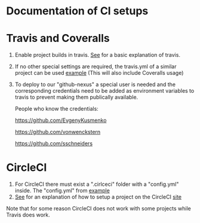 # Documentation of CI setups

# Travis and Coveralls
1. Enable project builds in travis. [See](https://docs.travis-ci.com/user/getting-started/) for a basic explanation of travis.
2. If no other special settings are required, the travis.yml of a similar project can be used [example](https://github.com/EmbeddedMontiArc/EMAM2Cpp/blob/master/.travis.yml)
   (This will also include Coveralls usage)
3. To deploy to our "github-nexus" a special user is needed and the corresponding credentials need to be added 
   as environment variables to travis to prevent making them publically available.
   
   People who know the credentials:
   
   https://github.com/EvgenyKusmenko
   
   https://github.com/vonwenckstern
   
   https://github.com/sschneiders
   
# CircleCI
1. For CircleCI there must exist a ".cirlceci" folder with a "config.yml" inside.
   The "config.yml" from [example](https://github.com/EmbeddedMontiArc/EMAM2Cpp/blob/master/.circleci/config.yml) 
2. [See](https://circleci.com/docs/enterprise/quick-start/) for an explanation of how to setup a project on the CircleCI [site](https://circleci.com/)

Note that for some reason CircleCI does not work with some projects while Travis does work.
